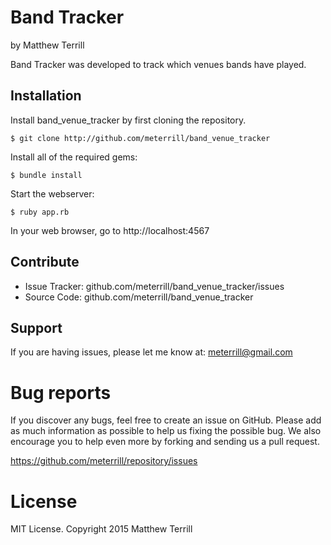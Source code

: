 Band Tracker
========

by Matthew Terrill

Band Tracker was developed to track which venues bands have played.

Installation
------------

Install band_venue_tracker by first cloning the repository.  
```
$ git clone http://github.com/meterrill/band_venue_tracker
```

Install all of the required gems:
```
$ bundle install
```

Start the webserver:
```
$ ruby app.rb
```

In your web browser, go to http://localhost:4567


Contribute
----------

- Issue Tracker: github.com/meterrill/band_venue_tracker/issues
- Source Code: github.com/meterrill/band_venue_tracker

Support
-------

If you are having issues, please let me know at: meterrill@gmail.com

Bug reports
===========

If you discover any bugs, feel free to create an issue on GitHub. Please add as much information as possible to help us fixing the possible bug. We also encourage you to help even more by forking and sending us a pull request.

https://github.com/meterrill/repository/issues

License
=======

MIT License. Copyright 2015 Matthew Terrill

